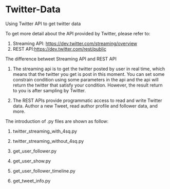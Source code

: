 # Twitter-Data
Using Twitter API to get twitter data

To get more detail about the API provided by Twitter, please refer to: 

1. Streaming API: https://dev.twitter.com/streaming/overview
2. REST API:https://dev.twitter.com/rest/public

The difference betweet Streaming API and REST API

1. The streaming api is to get the twitter posted by user in real time, which means that the twitter you get is post in this moment. You can set some constrain condition using some parameters in the api and the api will return the twitter that satisfy your condition. However, the result return to you is after sampling by Twitter.

2. The REST APIs provide programmatic access to read and write Twitter data. Author a new Tweet, read author profile and follower data, and more.

The introduction of .py files are shown as follow:

1. twitter_streaming_with_4sq.py

2. twitter_streaming_without_4sq.py

3. get_user_follower.py

4. get_user_show.py

5. get_user_follower_timeline.py

6. get_tweet_info.py

